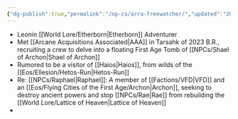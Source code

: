 ```yaml
---
{"dg-publish":true,"permalink":"/np-cs/arra-freewatcher/","updated":"2024-12-23T13:05:27.880-05:00"}
---
```


- Leonin [[World Lore/Etherborn\|Etherborn]] Adventurer
- Met [[Arcane Acquisitions Associated\|AAA]] in Tarsahk of 2023 B.R., recruiting a crew to delve into a floating First Age Tomb of [[NPCs/Shael of Archon\|Shael of Archon]]
- Rumored to be a visitor of [[Haios\|Haios]], from wilds of the [[Eos/Ellesion/Hetos-Run\|Hetos-Run]]
- Re: [[NPCs/Raphael\|Raphael]]: A member of [[Factions/VFD\|VFD]] and an [[Eos/Flying Cities of the First Age/Archon\|Archon]], seeking to destroy ancient powers and stop [[NPCs/Rae\|Rae]] from rebuilding the [[World Lore/Lattice of Heaven\|Lattice of Heaven]]
- 
